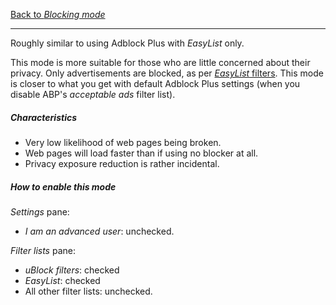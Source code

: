 [Back to _Blocking mode_](https://github.com/gorhill/uBlock/wiki/Blocking-mode)

***

Roughly similar to using Adblock Plus with _EasyList_ only.

This mode is more suitable for those who are little concerned about their privacy. Only advertisements are blocked, as per [_EasyList_ filters](https://easylist.github.io/). This mode is closer to what you get with default Adblock Plus settings (when you disable ABP's _acceptable ads_ filter list).

##### Characteristics

- Very low likelihood of web pages being broken.
- Web pages will load faster than if using no blocker at all.
- Privacy exposure reduction is rather incidental.

##### How to enable this mode

_Settings_ pane:
- _I am an advanced user_: unchecked.

_Filter lists_ pane:
- _uBlock filters‎_: checked
- _EasyList_: checked
- All other filter lists: unchecked.